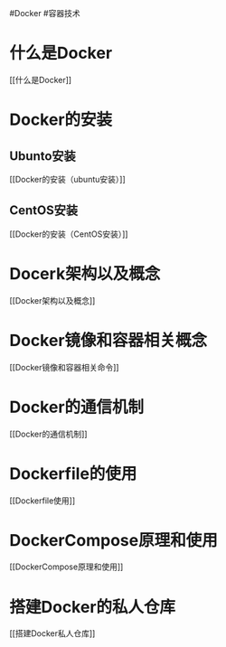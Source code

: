 #Docker #容器技术 


# 什么是Docker
[[什么是Docker]]

# Docker的安装
## Ubunto安装
[[Docker的安装（ubuntu安装）]]

## CentOS安装
[[Docker的安装（CentOS安装）]]

# Docerk架构以及概念
[[Docker架构以及概念]]

# Docker镜像和容器相关概念
[[Docker镜像和容器相关命令]]

# Docker的通信机制
[[Docker的通信机制]]

# Dockerfile的使用
[[Dockerfile使用]]

# DockerCompose原理和使用
[[DockerCompose原理和使用]]

# 搭建Docker的私人仓库
[[搭建Docker私人仓库]]